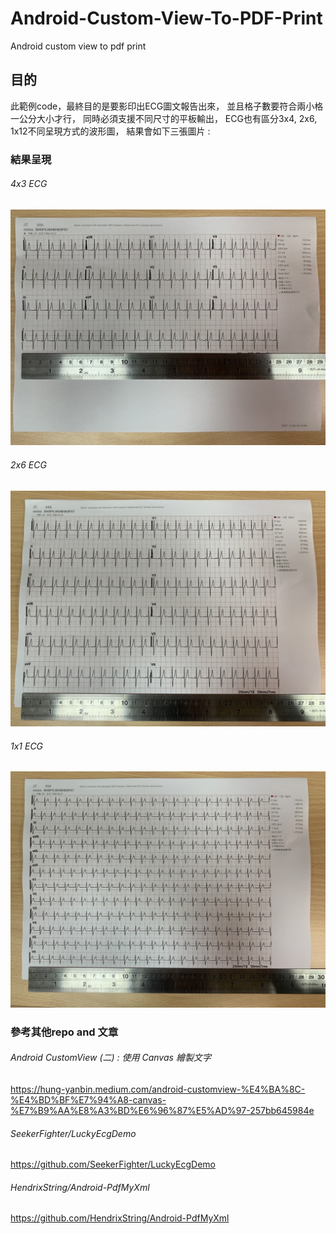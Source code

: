 # Android-Custom-View-To-PDF-Print
Android custom view to pdf print

## 目的
此範例code，最終目的是要影印出ECG圖文報告出來，
並且格子數要符合兩小格一公分大小才行，
同時必須支援不同尺寸的平板輸出，
ECG也有區分3x4, 2x6, 1x12不同呈現方式的波形圖，
結果會如下三張圖片 : 


### 結果呈現
###### 4x3 ECG
![image](https://github.com/TWJessieChen/Android-Custom-View-To-PDF-Print/blob/c666d4c7905a84517704feab3b88cac0e0edba9c/resultPic/4x3.jpg)

###### 2x6 ECG
![image](https://github.com/TWJessieChen/Android-Custom-View-To-PDF-Print/blob/c666d4c7905a84517704feab3b88cac0e0edba9c/resultPic/2x6.jpg)

###### 1x1 ECG
![image](https://github.com/TWJessieChen/Android-Custom-View-To-PDF-Print/blob/c666d4c7905a84517704feab3b88cac0e0edba9c/resultPic/1x12.jpg)


### 參考其他repo and 文章
###### Android CustomView (二) : 使用 Canvas 繪製文字
https://hung-yanbin.medium.com/android-customview-%E4%BA%8C-%E4%BD%BF%E7%94%A8-canvas-%E7%B9%AA%E8%A3%BD%E6%96%87%E5%AD%97-257bb645984e

###### SeekerFighter/LuckyEcgDemo
https://github.com/SeekerFighter/LuckyEcgDemo

###### HendrixString/Android-PdfMyXml
https://github.com/HendrixString/Android-PdfMyXml
